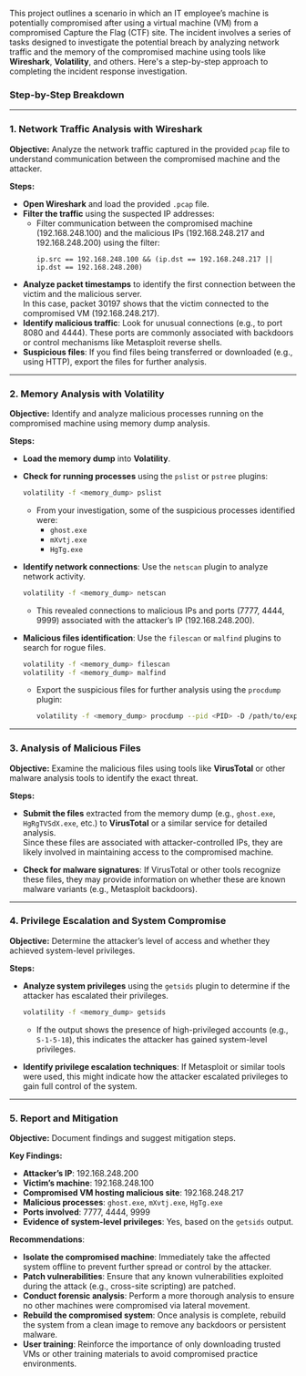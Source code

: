 This project outlines a scenario in which an IT employee’s machine is potentially compromised after using a virtual machine (VM) from a compromised Capture the Flag (CTF) site. The incident involves a series of tasks designed to investigate the potential breach by analyzing network traffic and the memory of the compromised machine using tools like **Wireshark**, **Volatility**, and others. Here's a step-by-step approach to completing the incident response investigation.

### Step-by-Step Breakdown

---

### **1. Network Traffic Analysis with Wireshark**

**Objective:** Analyze the network traffic captured in the provided `pcap` file to understand communication between the compromised machine and the attacker.

**Steps:**
- **Open Wireshark** and load the provided `.pcap` file.
- **Filter the traffic** using the suspected IP addresses:
  - Filter communication between the compromised machine (192.168.248.100) and the malicious IPs (192.168.248.217 and 192.168.248.200) using the filter:  
    ```
    ip.src == 192.168.248.100 && (ip.dst == 192.168.248.217 || ip.dst == 192.168.248.200)
    ```
- **Analyze packet timestamps** to identify the first connection between the victim and the malicious server.  
  In this case, packet 30197 shows that the victim connected to the compromised VM (192.168.248.217).
- **Identify malicious traffic**: Look for unusual connections (e.g., to port 8080 and 4444). These ports are commonly associated with backdoors or control mechanisms like Metasploit reverse shells.
- **Suspicious files**: If you find files being transferred or downloaded (e.g., using HTTP), export the files for further analysis.

---

### **2. Memory Analysis with Volatility**

**Objective:** Identify and analyze malicious processes running on the compromised machine using memory dump analysis.

**Steps:**
- **Load the memory dump** into **Volatility**.
- **Check for running processes** using the `pslist` or `pstree` plugins:
  ```bash
  volatility -f <memory_dump> pslist
  ```
  - From your investigation, some of the suspicious processes identified were:
    - `ghost.exe`
    - `mXvtj.exe`
    - `HgTg.exe`

- **Identify network connections**: Use the `netscan` plugin to analyze network activity.
  ```bash
  volatility -f <memory_dump> netscan
  ```
  - This revealed connections to malicious IPs and ports (7777, 4444, 9999) associated with the attacker’s IP (192.168.248.200).

- **Malicious files identification**: Use the `filescan` or `malfind` plugins to search for rogue files.
  ```bash
  volatility -f <memory_dump> filescan
  volatility -f <memory_dump> malfind
  ```
  - Export the suspicious files for further analysis using the `procdump` plugin:
    ```bash
    volatility -f <memory_dump> procdump --pid <PID> -D /path/to/export/
    ```

---

### **3. Analysis of Malicious Files**

**Objective:** Examine the malicious files using tools like **VirusTotal** or other malware analysis tools to identify the exact threat.

**Steps:**
- **Submit the files** extracted from the memory dump (e.g., `ghost.exe`, `HgRgTVSdX.exe`, etc.) to **VirusTotal** or a similar service for detailed analysis.  
  Since these files are associated with attacker-controlled IPs, they are likely involved in maintaining access to the compromised machine.

- **Check for malware signatures**: If VirusTotal or other tools recognize these files, they may provide information on whether these are known malware variants (e.g., Metasploit backdoors).

---

### **4. Privilege Escalation and System Compromise**

**Objective:** Determine the attacker’s level of access and whether they achieved system-level privileges.

**Steps:**
- **Analyze system privileges** using the `getsids` plugin to determine if the attacker has escalated their privileges.
  ```bash
  volatility -f <memory_dump> getsids
  ```
  - If the output shows the presence of high-privileged accounts (e.g., `S-1-5-18`), this indicates the attacker has gained system-level privileges.

- **Identify privilege escalation techniques**: If Metasploit or similar tools were used, this might indicate how the attacker escalated privileges to gain full control of the system.

---

### **5. Report and Mitigation**

**Objective:** Document findings and suggest mitigation steps.

**Key Findings:**
- **Attacker’s IP**: 192.168.248.200
- **Victim’s machine**: 192.168.248.100
- **Compromised VM hosting malicious site**: 192.168.248.217
- **Malicious processes**: `ghost.exe`, `mXvtj.exe`, `HgTg.exe`
- **Ports involved**: 7777, 4444, 9999
- **Evidence of system-level privileges**: Yes, based on the `getsids` output.

**Recommendations**:
- **Isolate the compromised machine**: Immediately take the affected system offline to prevent further spread or control by the attacker.
- **Patch vulnerabilities**: Ensure that any known vulnerabilities exploited during the attack (e.g., cross-site scripting) are patched.
- **Conduct forensic analysis**: Perform a more thorough analysis to ensure no other machines were compromised via lateral movement.
- **Rebuild the compromised system**: Once analysis is complete, rebuild the system from a clean image to remove any backdoors or persistent malware.
- **User training**: Reinforce the importance of only downloading trusted VMs or other training materials to avoid compromised practice environments.

